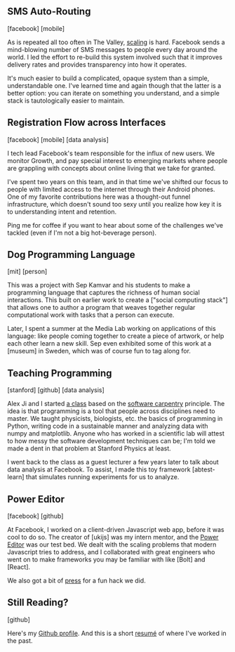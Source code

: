 ## SMS Auto-Routing
[facebook] [mobile]

As is repeated all too often in The Valley, [scaling](https://sample.link) is hard. Facebook sends a mind-blowing number of SMS messages to people every day around the world. I led the effort to re-build this system involved such that it improves delivery rates and provides transparency into how it operates.

It's much easier to build a complicated, opaque system than a simple, understandable one. I've learned time and again though that the latter is a better option: you can iterate on something you understand, and a simple stack is tautologically easier to maintain.

## Registration Flow across Interfaces
[facebook] [mobile] [data analysis]

I tech lead Facebook's team responsible for the influx of new users. We monitor Growth, and pay special interest to emerging markets where people are grappling with concepts about online living that we take for granted.

I've spent two years on this team, and in that time we've shifted our focus to people with limited access to the internet through their Android phones. One of my favorite contributions here was a thought-out funnel infrastructure, which doesn't sound too sexy until you realize how key it is to understanding intent and retention.

Ping me for coffee if you want to hear about some of the challenges we've tackled (even if I'm not a big hot-beverage person).

## Dog Programming Language
[mit] [person]

This was a project with Sep Kamvar and his students to make a programming language that captures the richness of human social interactions. This built on earlier work to create a ["social computing stack"] that allows one to author a program that weaves together regular computational work with tasks that a person can execute.

Later, I spent a summer at the Media Lab working on applications of this language: like people coming together to create a piece of artwork, or help each other learn a new skill. Sep even exhibited some of this work at a [museum] in Sweden, which was of course fun to tag along for.

## Teaching Programming
[stanford] [github] [data analysis]

Alex Ji and I started [a class](https://physics91si.stanford.edu) based on the [software carpentry](https://software-carpentry.org/) principle. The idea is that programming is a tool that people across disciplines need to master. We taught physicists, biologists, etc. the basics of programming in Python, writing code in a sustainable manner and analyzing data with numpy and matplotlib. Anyone who has worked in a scientific lab will attest to how messy the software development techniques can be; I'm told we made a dent in that problem at Stanford Physics at least.

I went back to the class as a guest lecturer a few years later to talk about data analysis at Facebook. To assist, I made this toy framework [abtest-learn] that simulates running experiments for us to analyze.

## Power Editor
[facebook] [github]

At Facebook, I worked on a client-driven Javascript web app, before it was cool to do so. The creator of [ukijs] was my intern mentor, and the [Power Editor](http://www.facebook.com/ads/manage/powereditor) was our test bed. We dealt with the scaling problems that modern Javascript tries to address, and I collaborated with great engineers who went on to make frameworks you may be familiar with like [Bolt] and [React].

We also got a bit of [press](http://techcrunch.com/2011/07/01/facebook-circles/) for a fun hack we did.

## Still Reading?
[github]

Here's my [Github profile](https://github.com/zahanm).
And this is a short [resumé](/resume.html) of where I've worked in the past.
